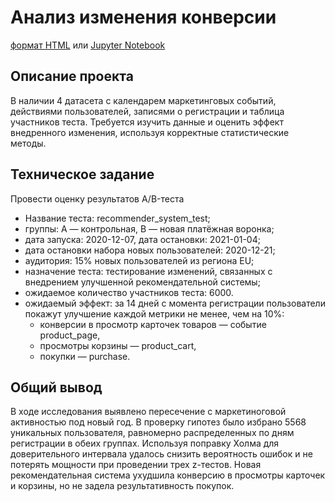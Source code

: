 # Анализ изменения конверсии

[формат HTML](AB_test.html) или [Jupyter Notebook](AB_test.ipynb)

## Описание проекта

В наличии 4 датасета с календарем маркетинговых событий, действиями пользователей, записями о регистрации и таблица участников теста.
Требуется изучить данные и оценить эффект внедренного изменения, используя корректные статистические методы.

## Техническое задание

Провести оценку результатов A/B-теста
- Название теста: recommender_system_test;
- группы: А — контрольная, B — новая платёжная воронка;
- дата запуска: 2020-12-07, дата остановки: 2021-01-04;
- дата остановки набора новых пользователей: 2020-12-21;
- аудитория: 15% новых пользователей из региона EU;
- назначение теста: тестирование изменений, связанных с внедрением улучшенной рекомендательной системы;
- ожидаемое количество участников теста: 6000.
- ожидаемый эффект: за 14 дней с момента регистрации пользователи покажут улучшение каждой метрики не менее, чем на 10%:
  - конверсии в просмотр карточек товаров — событие product_page,
  - просмотры корзины — product_cart,
  - покупки — purchase.  

## Общий вывод

В ходе исследования выявлено пересечение с маркетиноговой активностью под новый год. В проверку гипотез было избрано 5568 уникальных пользователя, равномерно распределенных по дням регистрации в обеих группах. Используя поправку Холма для доверительного интервала удалось снизить вероятность ошибок и не потерять мощности при проведении трех z-тестов. Новая рекомендательная система ухудшила конверсию в просмотры карточек и корзины, но не задела результативность покупок.
